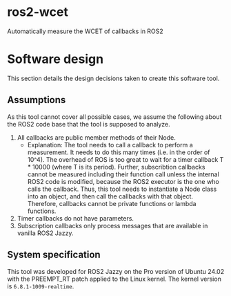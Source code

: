 # ros2-wcet
Automatically measure the WCET of callbacks in ROS2

# Software design
This section details the design decisions taken to create this software tool.

## Assumptions
As this tool cannot cover all possible cases, we assume the following about the ROS2 code base that the tool is supposed to analyze.

1. All callbacks are public member methods of their Node.
    - Explanation: The tool needs to call a callback to perform a measurement. It needs to do this many times (i.e. in the order of 10^4). The overhead of ROS is too great to wait for a timer callback T * 10000 (where T is its period). Further, subscribtion callbacks cannot be measured including their function call unless the internal ROS2 code is modified, because the ROS2 executor is the one who calls the callback. Thus, this tool needs to instantiate a Node class into an object, and then call the callbacks with that object. Therefore, callbacks cannot be private functions or lambda functions.
2. Timer callbacks do not have parameters.
3. Subscription callbacks only process messages that are available in vanilla ROS2 Jazzy.

## System specification
This tool was developed for ROS2 Jazzy on the Pro version of Ubuntu 24.02 with the PREEMPT_RT patch applied to the Linux kernel. The kernel version is `6.8.1-1009-realtime`.